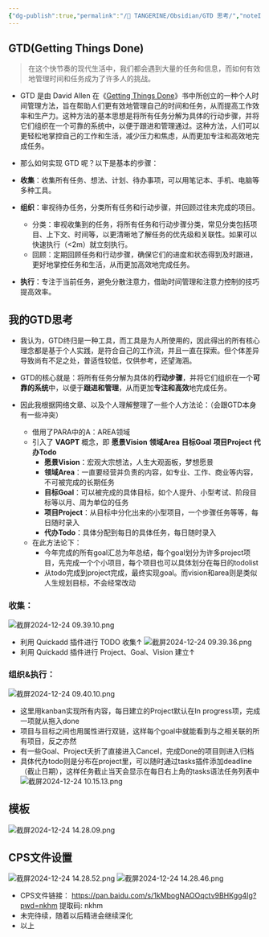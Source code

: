 ```yaml
---
{"dg-publish":true,"permalink":"/🍊 TANGERINE/Obsidian/GTD 思考/","noteIcon":"2","created":"2024-12-24T09:28:21.221+08:00","updated":"2024-12-28T13:46:12.160+08:00"}
---
```


## GTD(Getting Things Done)

>在这个快节奏的现代生活中，我们都会遇到大量的任务和信息，而如何有效地管理时间和任务成为了许多人的挑战。

- GTD 是由 David Allen 在《[Getting Things Done](https://book.douban.com/subject/1316569/)》书中所创立的一种个人时间管理方法，旨在帮助人们更有效地管理自己的时间和任务，从而提高工作效率和生产力。这种方法的基本思想是将所有任务分解为具体的行动步骤，并将它们组织在一个可靠的系统中，以便于跟进和管理通过。这种方法，人们可以更轻松地掌控自己的工作和生活，减少压力和焦虑，从而更加专注和高效地完成任务。

- 那么如何实现 GTD 呢？以下是基本的步骤：

- **收集**：收集所有任务、想法、计划、待办事项，可以用笔记本、手机、电脑等多种工具。
- **组织**：审视待办任务，分类所有任务和行动步骤，并回顾过往未完成的项目。  
	- 分类：审视收集到的任务，将所有任务和行动步骤分类，常见分类包括项目、上下文、时间等，以更清晰地了解任务的优先级和关联性。如果可以快速执行（<2m）就立刻执行。  
	- 回顾：定期回顾任务和行动步骤，确保它们的进度和状态得到及时跟进，更好地掌控任务和生活，从而更加高效地完成任务。
- **执行**：专注于当前任务，避免分散注意力，借助时间管理和注意力控制的技巧提高效率。

## 我的GTD思考

- 我认为，GTD终归是一种工具，而工具是为人所使用的，因此得出的所有核心理念都是基于个人实践，是符合自己的工作流，并且一直在探索。但个体差异导致尚有不足之处，普适性较低，仅供参考，还望海涵。
- GTD的核心就是：将所有任务分解为具体的**行动步骤**，并将它们组织在一个**可靠的系统**中，以便于**跟进和管理**，从而更加**专注和高效**地完成任务。

- 因此我根据网络文章、以及个人理解整理了一些个人方法论：（会跟GTD本身有一些冲突）

	- 借用了PARA中的A：AREA领域
	- 引入了 **VAGPT** 概念，即 **愿景Vision** **领域Area** **目标Goal** **项目Project** **代办Todo**
		- **愿景Vision**：宏观大宗想法，人生大观面板，梦想愿景
		- **领域Area**：一直要经营并负责的内容，如专业、工作、商业等内容，不可被完成的长期任务
		- **目标Goal**：可以被完成的具体目标，如个人提升、小型考试、阶段目标等以月、周为单位的任务
		- **项目Project**：从目标中分化出来的小型项目，一个步骤任务等等，每日随时录入
		- **代办Todo**：具体分配到每日的具体任务，每日随时录入
	- 在此方法论下：
		- 今年完成的所有goal汇总为年总结，每个goal划分为许多project项目，先完成一个个小项目，每个项目也可以具体划分在每日的todolist
		- 从todo完成到project完成，最终实现goal。而vision和area则是类似人生规划目标，不会经常改动

### **收集**：
![截屏2024-12-24 09.39.10.png](https://obsidian-1330151501.cos.ap-beijing.myqcloud.com/pic/202412240954291.png)
- 利用 Quickadd 插件进行 TODO 收集↑
![截屏2024-12-24 09.39.36.png](https://obsidian-1330151501.cos.ap-beijing.myqcloud.com/pic/202412241006258.png)
- 利用 Quickadd 插件进行 Project、Goal、Vision 建立↑

### **组织&执行**：
![截屏2024-12-24 09.40.10.png](https://obsidian-1330151501.cos.ap-beijing.myqcloud.com/pic/202412241007796.png)
- 这里用kanban实现所有内容，每日建立的Project默认在In progress项，完成一项就从拖入done
- 项目与目标之间也用属性进行双链，这样每个goal中就能看到与之相关联的所有项目，反之亦然
- 有一些Goal、Project夭折了直接进入Cancel，完成Done的项目则进入归档
- 具体代办todo则是分布在project里，可以随时通过tasks插件添加deadline（截止日期），这样任务截止当天会显示在每日右上角的tasks语法任务列表中
![截屏2024-12-24 10.15.13.png](https://obsidian-1330151501.cos.ap-beijing.myqcloud.com/pic/202412241015281.png)
## 模板

![截屏2024-12-24 14.28.09.png](https://obsidian-1330151501.cos.ap-beijing.myqcloud.com/pic/202412241520567.png)
## CPS文件设置
![截屏2024-12-24 14.28.52.png](https://obsidian-1330151501.cos.ap-beijing.myqcloud.com/pic/202412241521984.png)
![截屏2024-12-24 14.28.46.png](https://obsidian-1330151501.cos.ap-beijing.myqcloud.com/pic/202412241522022.png)
- CPS文件链接： https://pan.baidu.com/s/1kMbogNAOOqctv9BHKgg4Ig?pwd=nkhm 提取码: nkhm 
- 未完待续，随着以后精进会继续深化
- 以上